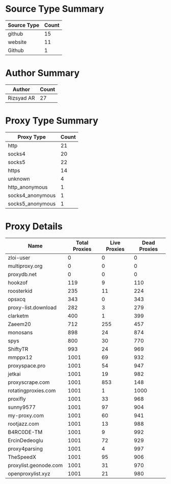 # Source Type Summary

| Source Type | Count |
|-------------|-------|
| github | 15 |
| website | 11 |
| Github | 1 |


# Author Summary

| Author | Count |
|--------|-------|
| Rizsyad AR | 27 |


# Proxy Type Summary

| Proxy Type | Count |
|------------|-------|
| http | 21 |
| socks4 | 20 |
| socks5 | 22 |
| https | 14 |
| unknown | 4 |
| http_anonymous | 1 |
| socks4_anonymous | 1 |
| socks5_anonymous | 1 |


# Proxy Details

| Name | Total Proxies | Live Proxies | Dead Proxies |
|------|---------------|--------------|---------------|
| zloi-user | 0 | 0 | 0 |
| multiproxy.org | 0 | 0 | 0 |
| proxydb.net | 0 | 0 | 0 |
| hookzof | 119 | 9 | 110 |
| roosterkid | 235 | 11 | 224 |
| opsxcq | 343 | 0 | 343 |
| proxy-list.download | 282 | 3 | 279 |
| clarketm | 400 | 1 | 399 |
| Zaeem20 | 712 | 255 | 457 |
| monosans | 898 | 24 | 874 |
| spys | 800 | 30 | 770 |
| ShiftyTR | 993 | 24 | 969 |
| mmppx12 | 1001 | 69 | 932 |
| proxyspace.pro | 1001 | 54 | 947 |
| jetkai | 1001 | 19 | 982 |
| proxyscrape.com | 1001 | 853 | 148 |
| rotatingproxies.com | 1001 | 1 | 1000 |
| proxifly | 1001 | 33 | 968 |
| sunny9577 | 1001 | 97 | 904 |
| my-proxy.com | 1001 | 60 | 941 |
| rootjazz.com | 1001 | 13 | 988 |
| B4RC0DE-TM | 1001 | 9 | 992 |
| ErcinDedeoglu | 1001 | 72 | 929 |
| proxy4parsing | 1001 | 4 | 997 |
| TheSpeedX | 1001 | 95 | 906 |
| proxylist.geonode.com | 1001 | 31 | 970 |
| openproxylist.xyz | 1001 | 21 | 980 |

